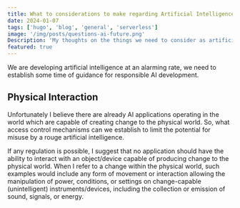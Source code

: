 ```yaml
---
title: What to considerations to make regarding Artificial Intelligence.
date: 2024-01-07
tags: ['hugo', 'blog', 'general', 'serverless']
image: '/img/posts/questions-ai-future.png'
Description: 'My thoughts on the things we need to consider as artificial intelligence development progresses.'
featured: true
---
```



We are developing artificial intelligence at an alarming rate, we need to establish some time of guidance for responsible AI development.

## Physical Interaction

Unfortunately I believe there are already AI applications operating in the world which are capable of creating change to the physical world. So, what access control mechanisms can we establish to limit the potential for misuse by a rouge artificial intelligence.

If any regulation is possible, I suggest that no application should have the ability to interact with an object/device capable of producing change to the physical world. When I refer to a change within the physical world, such examples would include any form of movement or interaction allowing the manipulation of power, conditions, or settings on change-capable (unintelligent) instruments/devices, including the collection or emission of sound, signals, or energy.
